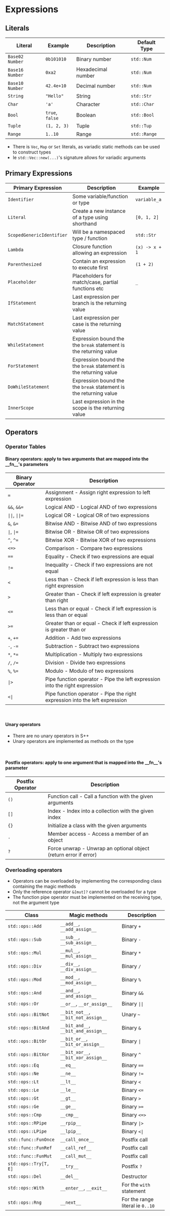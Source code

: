 # Expressions

## Literals
| Literal         | Example         | Description        | Default Type |
|-----------------|-----------------|--------------------|--------------|
| `Base02 Number` | `0b101010`      | Binary number      | `std::Num`   |
| `Base16 Number` | `0xa2`          | Hexadecimal number | `std::Num`   |
| `Base10 Number` | `42.4e+10`      | Decimal number     | `std::Num`   |
| `String`        | `"Hello"`       | String             | `std::Str`   |
| `Char`          | `'a'`           | Character          | `std::Char`  |
| `Bool`          | `true`, `false` | Boolean            | `std::Bool`  |
| `Tuple`         | `(1, 2, 3)`     | Tuple              | `std::Tup`   |
| `Range`         | `1..10`         | Range              | `std::Range` |
- There is `Vec`, `Map` or `Set` literals, as variadic static methods can be used to construct types
- Ie `std::Vec::new(...)`'s signature allows for variadic arguments

## Primary Expressions
| Primary Expression        | Description                                                       | Example        |
|---------------------------|-------------------------------------------------------------------|----------------|
| `Identifier`              | Some variable/function or type                                    | `variable_a`   |
| `Literal`                 | Create a new instance of a type using shorthand                   | `[0, 1, 2]`    |
| `ScopedGenericIdentifier` | Will be a namespaced type / function                              | `std::Str`     |
| `Lambda`                  | Closure function allowing an expression                           | `(x) -> x + 1` |
| `Parenthesized`           | Contain an expression to execute first                            | `(1 + 2)`      |
| `Placeholder`             | Placeholders for match/case, partial functions etc                | `_`            |
| `IfStatement`             | Last expression per branch is the returning value                 |                |
| `MatchStatement`          | Last expression per case is the returning value                   |                |
| `WhileStatement`          | Expression bound the the `break` statement is the returning value |                |
| `ForStatement`            | Expression bound the the `break` statement is the returning value |                |
| `DoWhileStatement`        | Expression bound the the `break` statement is the returning value |                |
| `InnerScope`              | Last expression in the scope is the returning value               |                |

## Operators
### Operator Tables
#### Binary operators: apply to two arguments that are mapped into the \_\_fn__'s parameters
| Binary Operator | Description                                                                 |
|-----------------|-----------------------------------------------------------------------------|
| `=`             | Assignment - Assign right expression to left expression                     |
| `&&`, `&&=`     | Logical AND - Logical AND of two expressions                                |
| `\|\|`, `\|\|=` | Logical OR - Logical OR of two expressions                                  |
| `&`, `&=`       | Bitwise AND - Bitwise AND of two expressions                                |
| `\|`, `\|=`     | Bitwise OR - Bitwise OR of two expressions                                  |
| `^`, `^=`       | Bitwise XOR - Bitwise XOR of two expressions                                |
| `<=>`           | Comparison - Compare two expressions                                        |
| `==`            | Equality - Check if two expressions are equal                               |
| `!=`            | Inequality - Check if two expressions are not equal                         |
| `<`             | Less than - Check if left expression is less than right expression          |
| `>`             | Greater than - Check if left expression is greater than right               |
| `<=`            | Less than or equal - Check if left expression is less than or equal         |
| `>=`            | Greater than or equal - Check if left expression is greater than or         |
| `+`, `+=`       | Addition - Add two expressions                                              |
| `-`, `-=`       | Subtraction - Subtract two expressions                                      |
| `*`, `*=`       | Multiplication - Multiply two expressions                                   |
| `/`, `/=`       | Division - Divide two expressions                                           |
| `%`, `%=`       | Modulo - Modulo of two expressions                                          |
| `\|>`           | Pipe function operator - Pipe the left expression into the right expression |
| `<\|`           | Pipe function operator - Pipe the right expression into the left expression |

<BR>

#### Unary operators
- There are no unary operators in S++
- Unary operators are implemented as methods on the type

<BR>

#### Postfix operators: apply to one argument that is mapped into the \_\_fn__'s parameter
| Postfix Operator | Description                                                      |
|------------------|------------------------------------------------------------------|
| `()`             | Function call - Call a function with the given arguments         |
| `[]`             | Index - Index into a collection with the given index             |
| `{}`             | Initialize a class with the given arguments                      |
| `.`              | Member access - Access a member of an object                     |
| `?`              | Force unwrap - Unwrap an optional object (return error if error) |


### Overloading operators
- Operators can be overloaded by implementing the corresponding class containing the magic methods
- Only the reference operator `&[mut]?` cannot be overloaded for a type
- The function pipe operator must be implemented on the receiving type, not the argument type

| Class                 | Magic methods                       | Description                      |
|-----------------------|-------------------------------------|----------------------------------|
| `std::ops::Add`       | `__add__`, `__add_assign__`         | Binary `+`                       |
| `std::ops::Sub`       | `__sub__`, `__sub_assign__`         | Binary `-`                       |
| `std::ops::Mul`       | `__mul__`, `__mul_assign__`         | Binary `*`                       |
| `std::ops::Div`       | `__div__`, `__div_assign__`         | Binary `/`                       |
| `std::ops::Mod`       | `__mod__`, `__mod_assign__`         | Binary `%`                       |
| `std::ops::And`       | `__and__`, `__and_assign__`         | Binary `&&`                      |
| `std::ops::Or`        | `__or__`, `__or_assign__`           | Binary `\|\|`                    |
| `std::ops::BitNot`    | `__bit_not__`, `__bit_not_assign__` | Unary `~`                        |
| `std::ops::BitAnd`    | `__bit_and__`, `__bit_and_assign__` | Binary `&`                       |
| `std::ops::BitOr`     | `__bit_or__`, `__bit_or_assign__`   | Binary `\|`                      |
| `std::ops::BitXor`    | `__bit_xor__`, `__bit_xor_assign__` | Binary `^`                       |
| `std::ops::Eq`        | `__eq__`                            | Binary `==`                      |
| `std::ops::Ne`        | `__ne__`                            | Binary `!=`                      |
| `std::ops::Lt`        | `__lt__`                            | Binary `<`                       |
| `std::ops::Le`        | `__le__`                            | Binary `<=`                      |
| `std::ops::Gt`        | `__gt__`                            | Binary `>`                       |
| `std::ops::Ge`        | `__ge__`                            | Binary `>=`                      |
| `std::ops::Cmp`       | `__cmp__`                           | Binary `<=>`                     |
| `std::ops::RPipe`     | `__rpip__`                          | Binary `\|>`                     |
| `std::ops::LPipe`     | `__lpip__`                          | Binary `<\|`                     |
| `std::func::FunOnce`  | `__call_once__`                     | Postfix call                     |
| `std::func::FunRef`   | `__call_ref__`                      | Postfix call                     |
| `std::func::FunMut`   | `__call_mut__`                      | Postfix call                     |
| `std::ops::Try[T, E]` | `__try__`                           | Postfix `?`                      |
| `std::ops::Del`       | `__del__`                           | Destructor                       |
| `std::ops::With`      | `__enter__`, `__exit__`             | For the `with` statement         |
| `std::ops::Rng`       | `__next__`                          | For the range literal ie `0..10` |

